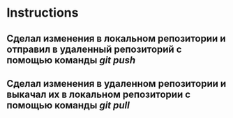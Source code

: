 # Instructions

## Сделал изменения в локальном репозитории и отправил в удаленный репозиторий с помощью команды *git push*

## Сделал изменения в удаленном репозитории и выкачал их в локальном репозитории с помощью команды *git pull*
